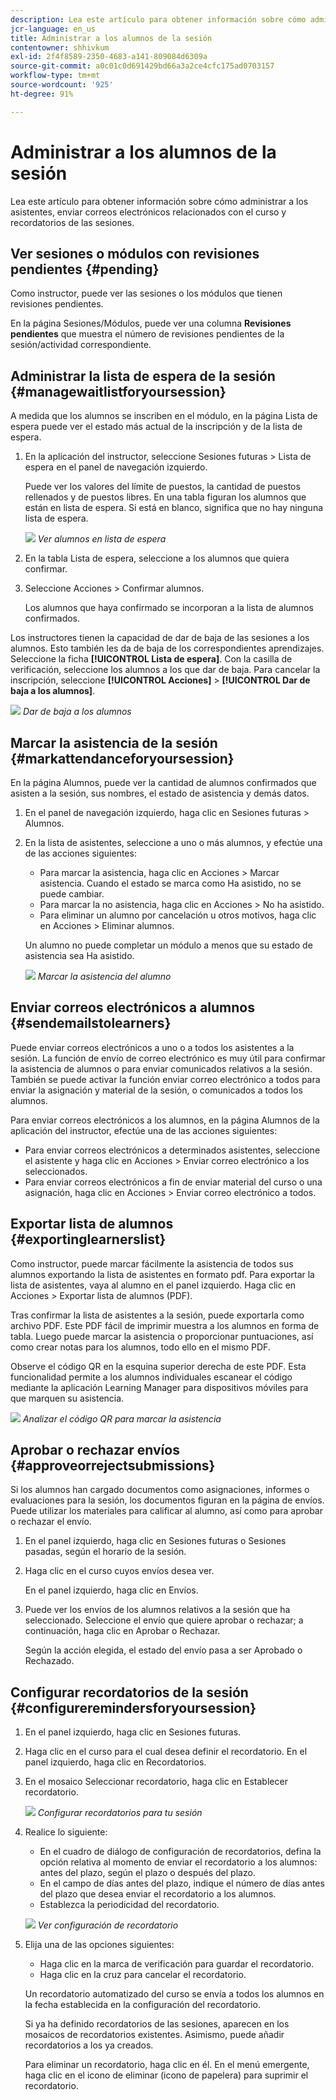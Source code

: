 ```yaml
---
description: Lea este artículo para obtener información sobre cómo administrar a los asistentes, enviar correos electrónicos relacionados con el curso y recordatorios de las sesiones.
jcr-language: en_us
title: Administrar a los alumnos de la sesión
contentowner: shhivkum
exl-id: 2f4f8589-2350-4683-a141-809084d6309a
source-git-commit: a0c01c0d691429bd66a3a2ce4cfc175ad0703157
workflow-type: tm+mt
source-wordcount: '925'
ht-degree: 91%

---
```


# Administrar a los alumnos de la sesión

Lea este artículo para obtener información sobre cómo administrar a los asistentes, enviar correos electrónicos relacionados con el curso y recordatorios de las sesiones.

## Ver sesiones o módulos con revisiones pendientes {#pending}

Como instructor, puede ver las sesiones o los módulos que tienen revisiones pendientes.

En la página Sesiones/Módulos, puede ver una columna **Revisiones pendientes** que muestra el número de revisiones pendientes de la sesión/actividad correspondiente.

## Administrar la lista de espera de la sesión {#managewaitlistforyoursession}

A medida que los alumnos se inscriben en el módulo, en la página Lista de espera puede ver el estado más actual de la inscripción y de la lista de espera.

1. En la aplicación del instructor, seleccione Sesiones futuras > Lista de espera en el panel de navegación izquierdo.

   Puede ver los valores del límite de puestos, la cantidad de puestos rellenados y de puestos libres. En una tabla figuran los alumnos que están en lista de espera. Si está en blanco, significa que no hay ninguna lista de espera.

   ![](assets/waitlist.png)
   *Ver alumnos en lista de espera*

1. En la tabla Lista de espera, seleccione a los alumnos que quiera confirmar.
1. Seleccione Acciones > Confirmar alumnos.

   Los alumnos que haya confirmado se incorporan a la lista de alumnos confirmados.

Los instructores tienen la capacidad de dar de baja de las sesiones a los alumnos. Esto también les da de baja de los correspondientes aprendizajes. Seleccione la ficha **[!UICONTROL Lista de espera]**. Con la casilla de verificación, seleccione los alumnos a los que dar de baja. Para cancelar la inscripción, seleccione **[!UICONTROL Acciones]** > **[!UICONTROL Dar de baja a los alumnos]**.

![](assets/unenroll-learners.png)
*Dar de baja a los alumnos*

## Marcar la asistencia de la sesión {#markattendanceforyoursession}

En la página Alumnos, puede ver la cantidad de alumnos confirmados que asisten a la sesión, sus nombres, el estado de asistencia y demás datos.

1. En el panel de navegación izquierdo, haga clic en Sesiones futuras > Alumnos.
1. En la lista de asistentes, seleccione a uno o más alumnos, y efectúe una de las acciones siguientes:

   * Para marcar la asistencia, haga clic en Acciones > Marcar asistencia. Cuando el estado se marca como Ha asistido, no se puede cambiar.
   * Para marcar la no asistencia, haga clic en Acciones > No ha asistido.
   * Para eliminar un alumno por cancelación u otros motivos, haga clic en Acciones > Eliminar alumnos.

   Un alumno no puede completar un módulo a menos que su estado de asistencia sea Ha asistido.

   ![](assets/markattendance.png)
   *Marcar la asistencia del alumno*

## Enviar correos electrónicos a alumnos {#sendemailstolearners}

Puede enviar correos electrónicos a uno o a todos los asistentes a la sesión. La función de envío de correo electrónico es muy útil para confirmar la asistencia de alumnos o para enviar comunicados relativos a la sesión. También se puede activar la función enviar correo electrónico a todos para enviar la asignación y material de la sesión, o comunicados a todos los alumnos.

Para enviar correos electrónicos a los alumnos, en la página Alumnos de la aplicación del instructor, efectúe una de las acciones siguientes:

* Para enviar correos electrónicos a determinados asistentes, seleccione el asistente y haga clic en Acciones > Enviar correo electrónico a los seleccionados.
* Para enviar correos electrónicos a fin de enviar material del curso o una asignación, haga clic en Acciones > Enviar correo electrónico a todos.

## Exportar lista de alumnos {#exportinglearnerslist}

Como instructor, puede marcar fácilmente la asistencia de todos sus alumnos exportando la lista de asistentes en formato pdf. Para exportar la lista de asistentes, vaya al alumno en el panel izquierdo. Haga clic en Acciones > Exportar lista de alumnos (PDF).

Tras confirmar la lista de asistentes a la sesión, puede exportarla como archivo PDF. Este PDF fácil de imprimir muestra a los alumnos en forma de tabla. Luego puede marcar la asistencia o proporcionar puntuaciones, así como crear notas para los alumnos, todo ello en el mismo PDF.

Observe el código QR en la esquina superior derecha de este PDF. Esta funcionalidad permite a los alumnos individuales escanear el código mediante la aplicación Learning Manager para dispositivos móviles para que marquen su asistencia.

![](assets/exportpdf.png)
*Analizar el código QR para marcar la asistencia*

## Aprobar o rechazar envíos {#approveorrejectsubmissions}

Si los alumnos han cargado documentos como asignaciones, informes o evaluaciones para la sesión, los documentos figuran en la página de envíos. Puede utilizar los materiales para calificar al alumno, así como para aprobar o rechazar el envío.

1. En el panel izquierdo, haga clic en Sesiones futuras o Sesiones pasadas, según el horario de la sesión.
1. Haga clic en el curso cuyos envíos desea ver.

   En el panel izquierdo, haga clic en Envíos.

1. Puede ver los envíos de los alumnos relativos a la sesión que ha seleccionado. Seleccione el envío que quiere aprobar o rechazar; a continuación, haga clic en Aprobar o Rechazar.

   Según la acción elegida, el estado del envío pasa a ser Aprobado o Rechazado.

## Configurar recordatorios de la sesión {#configureremindersforyoursession}

1. En el panel izquierdo, haga clic en Sesiones futuras.
1. Haga clic en el curso para el cual desea definir el recordatorio. En el panel izquierdo, haga clic en Recordatorios.
1. En el mosaico Seleccionar recordatorio, haga clic en Establecer recordatorio.

   ![](assets/setreminder.png)
   *Configurar recordatorios para tu sesión*

1. Realice lo siguiente:

   * En el cuadro de diálogo de configuración de recordatorios, defina la opción relativa al momento de enviar el recordatorio a los alumnos: antes del plazo, según el plazo o después del plazo.
   * En el campo de días antes del plazo, indique el número de días antes del plazo que desea enviar el recordatorio a los alumnos.
   * Establezca la periodicidad del recordatorio.

   ![](assets/remindersettings.png)
   *Ver configuración de recordatorio*

1. Elija una de las opciones siguientes:

   * Haga clic en la marca de verificación para guardar el recordatorio.
   * Haga clic en la cruz para cancelar el recordatorio.

   Un recordatorio automatizado del curso se envía a todos los alumnos en la fecha establecida en la configuración del recordatorio.

   Si ya ha definido recordatorios de las sesiones, aparecen en los mosaicos de recordatorios existentes. Asimismo, puede añadir recordatorios a los ya creados.

   Para eliminar un recordatorio, haga clic en él. En el menú emergente, haga clic en el icono de eliminar (icono de papelera) para suprimir el recordatorio.
